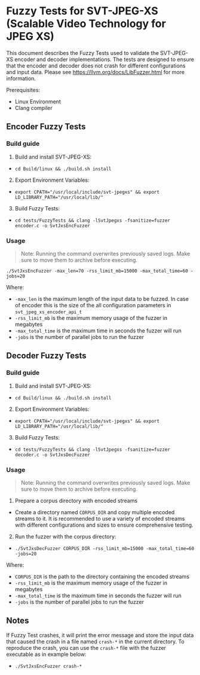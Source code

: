 # Fuzzy Tests for SVT-JPEG-XS (Scalable Video Technology for JPEG XS)

This document describes the Fuzzy Tests used to validate the SVT-JPEG-XS encoder and decoder implementations.
The tests are designed to ensure that the encoder and decoder does not crash for different configurations and input data.
Please see https://llvm.org/docs/LibFuzzer.html for more information.

Prerequisites:
- Linux Environment
- Clang compiler

## Encoder Fuzzy Tests

### Build guide
1. Build and install SVT-JPEG-XS:
 - `cd Build/linux && ./build.sh install`
2. Export Environment Variables:
 - `export CPATH="/usr/local/include/svt-jpegxs" && export LD_LIBRARY_PATH="/usr/local/lib/"`
3. Build Fuzzy Tests:
 - `cd tests/FuzzyTests && clang -lSvtJpegxs -fsanitize=fuzzer  encoder.c -o SvtJxsEncFuzzer`

### Usage
> Note: Running the command overwrites previously saved logs. Make sure to move them to archive before executing.

`./SvtJxsEncFuzzer -max_len=70 -rss_limit_mb=15000 -max_total_time=60 -jobs=20`

Where:
 - `-max_len` is the maximum length of the input data to be fuzzed. In case of encoder this is the size of the all configuration parameters in `svt_jpeg_xs_encoder_api_t`
 - `-rss_limit_mb` is the maximum memory usage of the fuzzer in megabytes
 - `-max_total_time` is the maximum time in seconds the fuzzer will run
 - `-jobs` is the number of parallel jobs to run the fuzzer


## Decoder Fuzzy Tests

### Build guide
1. Build and install SVT-JPEG-XS:
 - `cd Build/linux && ./build.sh install`
2. Export Environment Variables:
 - `export CPATH="/usr/local/include/svt-jpegxs" && export LD_LIBRARY_PATH="/usr/local/lib/"`
3. Build Fuzzy Tests:
 - `cd tests/FuzzyTests && clang -lSvtJpegxs -fsanitize=fuzzer  decoder.c -o SvtJxsDecFuzzer`

### Usage
> Note: Running the command overwrites previously saved logs. Make sure to move them to archive before executing.

1. Prepare a corpus directory with encoded streams
 - Create a directory named `CORPUS_DIR` and copy multiple encoded streams to it. It is recommended to use a variety of encoded streams with different configurations and sizes to ensure comprehensive testing.
2. Run the fuzzer with the corpus directory:
 - `./SvtJxsDecFuzzer CORPUS_DIR -rss_limit_mb=15000 -max_total_time=60 -jobs=20`

Where:
- `CORPUS_DIR` is the path to the directory containing the encoded streams
 - `-rss_limit_mb` is the maximum memory usage of the fuzzer in megabytes
 - `-max_total_time` is the maximum time in seconds the fuzzer will run
 - `-jobs` is the number of parallel jobs to run the fuzzer


## Notes
If Fuzzy Test crashes, it will print the error message and store the input data that caused the crash in a file named `crash-*` in the current directory.
To reproduce the crash, you can use the `crash-*` file with the fuzzer executable as in example below:
 - `./SvtJxsEncFuzzer crash-*`

